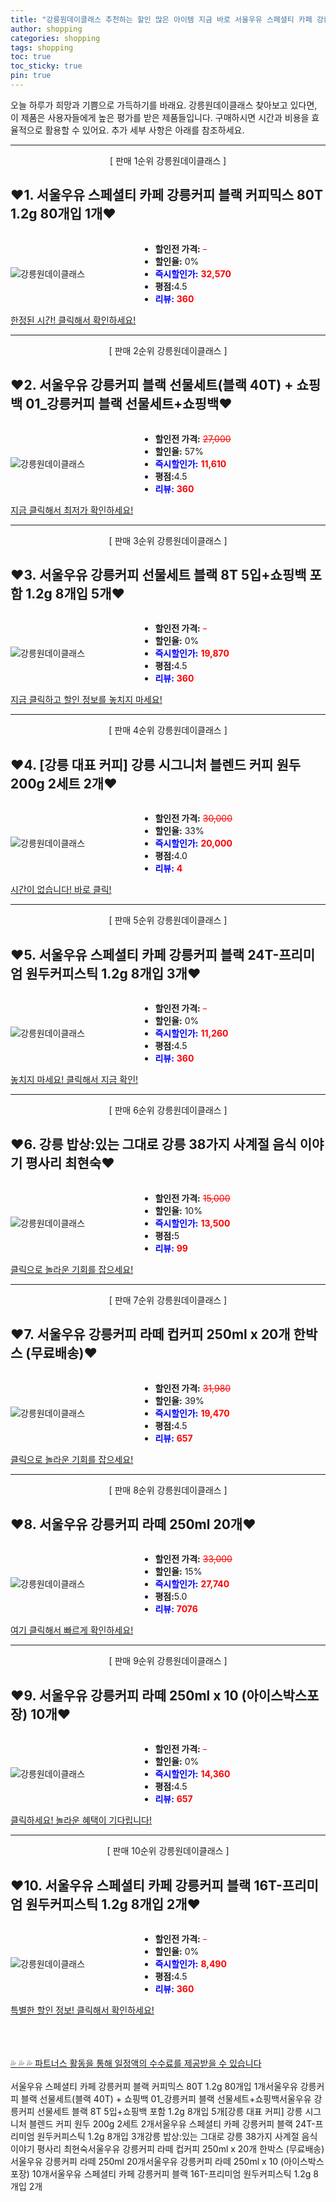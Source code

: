 ```yaml
---
title: "강릉원데이클래스 추천하는 할인 많은 아이템 지금 바로 서울우유 스페셜티 카페 강릉커피 블랙"
author: shopping
categories: shopping
tags: shopping
toc: true
toc_sticky: true
pin: true
---
```

오늘 하루가 희망과 기쁨으로 가득하기를 바래요. 강릉원데이클래스 찾아보고 있다면, 이 제품은 사용자들에게 높은 평가를 받은 제품들입니다. 구매하시면 시간과 비용을 효율적으로 활용할 수 있어요. 추가 세부 사항은 아래를 참조하세요.

---
<p class="toplist" style="margin: 0 auto; display: block; width: fit-content;">[ 판매 1순위 강릉원데이클래스 ]</p>

<h2><strong>❤️1. 서울우유 스페셜티 카페 강릉커피 블랙 커피믹스 80T 1.2g 80개입 1개❤️</strong></h2>

<div style="display: flex; align-items: center;">
    <div style="flex: 0.4;">
        <img src="https://thumbnail9.coupangcdn.com/thumbnails/remote/230x230ex/image/vendor_inventory/c33f/d58f894f6ba4ea259675e4b94ded5f1d3e98a4a4eeb70fa18df1494b561b.png" alt="강릉원데이클래스" style="max-width: 100%;">
    </div>
    <div style="flex: 0.6; margin-left: 10px;">
        <ul>
            <li><strong>할인전 가격:</strong> <del style="color: red;">-</del></li>
            <li><strong>할인율:</strong> 0%</li>
            <li><span style='color:blue'><strong>즉시할인가:</strong></span> <span style='color:red'><strong>32,570</strong></span></li>
            <li><strong>평점:</strong>4.5</li>
            <li><span style='color:blue'><strong>리뷰:</strong></span> <span style='color:red'><strong>360</strong></span></li>
        </ul>
    </div>
</div>
<div class="center">
    <a href="https://selin100587001.github.io?lptag=AF9450613&subid=githubio&pageKey=7259771247&traceid=V0-153&itemId=19911231915&vendorItemId=85108566747" class="myButton">
        한정된 시간! 클릭해서 확인하세요!
    </a>
</div>


---
<p class="toplist" style="margin: 0 auto; display: block; width: fit-content;">[ 판매 2순위 강릉원데이클래스 ]</p>

<h2><strong>❤️2. 서울우유 강릉커피 블랙 선물세트(블랙 40T) + 쇼핑백 01_강릉커피 블랙 선물세트+쇼핑백❤️</strong></h2>

<div style="display: flex; align-items: center;">
    <div style="flex: 0.4;">
        <img src="https://thumbnail6.coupangcdn.com/thumbnails/remote/230x230ex/image/vendor_inventory/0b09/838d5497a9bef9c91b41e432d89fcef90e956e8488557a86cb485d7f8938.jpg" alt="강릉원데이클래스" style="max-width: 100%;">
    </div>
    <div style="flex: 0.6; margin-left: 10px;">
        <ul>
            <li><strong>할인전 가격:</strong> <del style="color: red;">27,000</del></li>
            <li><strong>할인율:</strong> 57%</li>
            <li><span style='color:blue'><strong>즉시할인가:</strong></span> <span style='color:red'><strong>11,610</strong></span></li>
            <li><strong>평점:</strong>4.5</li>
            <li><span style='color:blue'><strong>리뷰:</strong></span> <span style='color:red'><strong>360</strong></span></li>
        </ul>
    </div>
</div>
<div class="center">
    <a href="https://selin100587001.github.io?lptag=AF9450613&subid=githubio&pageKey=7259771247&traceid=V0-153&itemId=17907520430&vendorItemId=85070238245" class="myButton">
        지금 클릭해서 최저가 확인하세요!
    </a>
</div>


---
<p class="toplist" style="margin: 0 auto; display: block; width: fit-content;">[ 판매 3순위 강릉원데이클래스 ]</p>

<h2><strong>❤️3. 서울우유 강릉커피 선물세트 블랙 8T 5입+쇼핑백 포함 1.2g 8개입 5개❤️</strong></h2>

<div style="display: flex; align-items: center;">
    <div style="flex: 0.4;">
        <img src="https://thumbnail10.coupangcdn.com/thumbnails/remote/230x230ex/image/vendor_inventory/237a/521797239a093727e319b978835ca9ec6348cebf4893b1399cdf4d46b17e.jpg" alt="강릉원데이클래스" style="max-width: 100%;">
    </div>
    <div style="flex: 0.6; margin-left: 10px;">
        <ul>
            <li><strong>할인전 가격:</strong> <del style="color: red;">-</del></li>
            <li><strong>할인율:</strong> 0%</li>
            <li><span style='color:blue'><strong>즉시할인가:</strong></span> <span style='color:red'><strong>19,870</strong></span></li>
            <li><strong>평점:</strong>4.5</li>
            <li><span style='color:blue'><strong>리뷰:</strong></span> <span style='color:red'><strong>360</strong></span></li>
        </ul>
    </div>
</div>
<div class="center">
    <a href="https://selin100587001.github.io?lptag=AF9450613&subid=githubio&pageKey=7259771247&traceid=V0-153&itemId=12939358620&vendorItemId=80203674397" class="myButton">
        지금 클릭하고 할인 정보를 놓치지 마세요!
    </a>
</div>


---
<p class="toplist" style="margin: 0 auto; display: block; width: fit-content;">[ 판매 4순위 강릉원데이클래스 ]</p>

<h2><strong>❤️4. [강릉 대표 커피] 강릉 시그니처 블렌드 커피 원두 200g 2세트 2개❤️</strong></h2>

<div style="display: flex; align-items: center;">
    <div style="flex: 0.4;">
        <img src="https://thumbnail8.coupangcdn.com/thumbnails/remote/230x230ex/image/vendor_inventory/b5f1/f957e3b6a3b33a5125f9274e1e6e902c81bc1e7a04e87619a8a47ebe3ba8.jpg" alt="강릉원데이클래스" style="max-width: 100%;">
    </div>
    <div style="flex: 0.6; margin-left: 10px;">
        <ul>
            <li><strong>할인전 가격:</strong> <del style="color: red;">30,000</del></li>
            <li><strong>할인율:</strong> 33%</li>
            <li><span style='color:blue'><strong>즉시할인가:</strong></span> <span style='color:red'><strong>20,000</strong></span></li>
            <li><strong>평점:</strong>4.0</li>
            <li><span style='color:blue'><strong>리뷰:</strong></span> <span style='color:red'><strong>4</strong></span></li>
        </ul>
    </div>
</div>
<div class="center">
    <a href="https://selin100587001.github.io?lptag=AF9450613&subid=githubio&pageKey=7047805860&traceid=V0-153&itemId=17445281479&vendorItemId=84613872871" class="myButton">
        시간이 없습니다! 바로 클릭!
    </a>
</div>


---
<p class="toplist" style="margin: 0 auto; display: block; width: fit-content;">[ 판매 5순위 강릉원데이클래스 ]</p>

<h2><strong>❤️5. 서울우유 스페셜티 카페 강릉커피 블랙 24T-프리미엄 원두커피스틱 1.2g 8개입 3개❤️</strong></h2>

<div style="display: flex; align-items: center;">
    <div style="flex: 0.4;">
        <img src="https://thumbnail9.coupangcdn.com/thumbnails/remote/230x230ex/image/vendor_inventory/e2d0/e7d2708bf6d02a77a1b553322ab84ffb466c12ef2016cab5dda35256f797.jpg" alt="강릉원데이클래스" style="max-width: 100%;">
    </div>
    <div style="flex: 0.6; margin-left: 10px;">
        <ul>
            <li><strong>할인전 가격:</strong> <del style="color: red;">-</del></li>
            <li><strong>할인율:</strong> 0%</li>
            <li><span style='color:blue'><strong>즉시할인가:</strong></span> <span style='color:red'><strong>11,260</strong></span></li>
            <li><strong>평점:</strong>4.5</li>
            <li><span style='color:blue'><strong>리뷰:</strong></span> <span style='color:red'><strong>360</strong></span></li>
        </ul>
    </div>
</div>
<div class="center">
    <a href="https://selin100587001.github.io?lptag=AF9450613&subid=githubio&pageKey=7259771247&traceid=V0-153&itemId=19857486598&vendorItemId=79315803629" class="myButton">
        놓치지 마세요! 클릭해서 지금 확인!
    </a>
</div>


---
<p class="toplist" style="margin: 0 auto; display: block; width: fit-content;">[ 판매 6순위 강릉원데이클래스 ]</p>

<h2><strong>❤️6. 강릉 밥상:있는 그대로 강릉 38가지 사계절 음식 이야기 평사리 최현숙❤️</strong></h2>

<div style="display: flex; align-items: center;">
    <div style="flex: 0.4;">
        <img src="https://thumbnail9.coupangcdn.com/thumbnails/remote/230x230ex/image/retail-product-api/A00077021/258109060/276515713/main/9791160233476_L.jpg" alt="강릉원데이클래스" style="max-width: 100%;">
    </div>
    <div style="flex: 0.6; margin-left: 10px;">
        <ul>
            <li><strong>할인전 가격:</strong> <del style="color: red;">15,000</del></li>
            <li><strong>할인율:</strong> 10%</li>
            <li><span style='color:blue'><strong>즉시할인가:</strong></span> <span style='color:red'><strong>13,500</strong></span></li>
            <li><strong>평점:</strong>5</li>
            <li><span style='color:blue'><strong>리뷰:</strong></span> <span style='color:red'><strong>99</strong></span></li>
        </ul>
    </div>
</div>
<div class="center">
    <a href="https://selin100587001.github.io?lptag=AF9450613&subid=githubio&pageKey=8187559691&traceid=V0-153&itemId=23417465338&vendorItemId=90525691960" class="myButton">
        클릭으로 놀라운 기회를 잡으세요!
    </a>
</div>


---
<p class="toplist" style="margin: 0 auto; display: block; width: fit-content;">[ 판매 7순위 강릉원데이클래스 ]</p>

<h2><strong>❤️7. 서울우유 강릉커피 라떼 컵커피 250ml x 20개 한박스 (무료배송)❤️</strong></h2>

<div style="display: flex; align-items: center;">
    <div style="flex: 0.4;">
        <img src="https://thumbnail8.coupangcdn.com/thumbnails/remote/230x230ex/image/vendor_inventory/7ade/abb4eabb6a1828db4848e0e725581fee4bca8e20512642430a1a46042a74.jpg" alt="강릉원데이클래스" style="max-width: 100%;">
    </div>
    <div style="flex: 0.6; margin-left: 10px;">
        <ul>
            <li><strong>할인전 가격:</strong> <del style="color: red;">31,980</del></li>
            <li><strong>할인율:</strong> 39%</li>
            <li><span style='color:blue'><strong>즉시할인가:</strong></span> <span style='color:red'><strong>19,470</strong></span></li>
            <li><strong>평점:</strong>4.5</li>
            <li><span style='color:blue'><strong>리뷰:</strong></span> <span style='color:red'><strong>657</strong></span></li>
        </ul>
    </div>
</div>
<div class="center">
    <a href="https://selin100587001.github.io?lptag=AF9450613&subid=githubio&pageKey=5660006648&traceid=V0-153&itemId=15735479277&vendorItemId=89768446011" class="myButton">
        클릭으로 놀라운 기회를 잡으세요!
    </a>
</div>


---
<p class="toplist" style="margin: 0 auto; display: block; width: fit-content;">[ 판매 8순위 강릉원데이클래스 ]</p>

<h2><strong>❤️8. 서울우유 강릉커피 라떼 250ml 20개❤️</strong></h2>

<div style="display: flex; align-items: center;">
    <div style="flex: 0.4;">
        <img src="https://thumbnail10.coupangcdn.com/thumbnails/remote/230x230ex/image/retail/images/b6aad77d-16c9-4b05-9cff-606df3a859d03529069782560058480.png" alt="강릉원데이클래스" style="max-width: 100%;">
    </div>
    <div style="flex: 0.6; margin-left: 10px;">
        <ul>
            <li><strong>할인전 가격:</strong> <del style="color: red;">33,000</del></li>
            <li><strong>할인율:</strong> 15%</li>
            <li><span style='color:blue'><strong>즉시할인가:</strong></span> <span style='color:red'><strong>27,740</strong></span></li>
            <li><strong>평점:</strong>5.0</li>
            <li><span style='color:blue'><strong>리뷰:</strong></span> <span style='color:red'><strong>7076</strong></span></li>
        </ul>
    </div>
</div>
<div class="center">
    <a href="https://selin100587001.github.io?lptag=AF9450613&subid=githubio&pageKey=6056732614&traceid=V0-153&itemId=19225416118&vendorItemId=86342064532" class="myButton">
        여기 클릭해서 빠르게 확인하세요!
    </a>
</div>


---
<p class="toplist" style="margin: 0 auto; display: block; width: fit-content;">[ 판매 9순위 강릉원데이클래스 ]</p>

<h2><strong>❤️9. 서울우유 강릉커피 라떼 250ml x 10 (아이스박스포장) 10개❤️</strong></h2>

<div style="display: flex; align-items: center;">
    <div style="flex: 0.4;">
        <img src="https://thumbnail10.coupangcdn.com/thumbnails/remote/230x230ex/image/vendor_inventory/7837/fcbc324c62443e185ed642af6bc87185e0f331d8bca797f919d998f668d7.jpg" alt="강릉원데이클래스" style="max-width: 100%;">
    </div>
    <div style="flex: 0.6; margin-left: 10px;">
        <ul>
            <li><strong>할인전 가격:</strong> <del style="color: red;">-</del></li>
            <li><strong>할인율:</strong> 0%</li>
            <li><span style='color:blue'><strong>즉시할인가:</strong></span> <span style='color:red'><strong>14,360</strong></span></li>
            <li><strong>평점:</strong>4.5</li>
            <li><span style='color:blue'><strong>리뷰:</strong></span> <span style='color:red'><strong>657</strong></span></li>
        </ul>
    </div>
</div>
<div class="center">
    <a href="https://selin100587001.github.io?lptag=AF9450613&subid=githubio&pageKey=5660006648&traceid=V0-153&itemId=15735024909&vendorItemId=90674409994" class="myButton">
        클릭하세요! 놀라운 혜택이 기다립니다!
    </a>
</div>


---
<p class="toplist" style="margin: 0 auto; display: block; width: fit-content;">[ 판매 10순위 강릉원데이클래스 ]</p>

<h2><strong>❤️10. 서울우유 스페셜티 카페 강릉커피 블랙 16T-프리미엄 원두커피스틱 1.2g 8개입 2개❤️</strong></h2>

<div style="display: flex; align-items: center;">
    <div style="flex: 0.4;">
        <img src="https://thumbnail9.coupangcdn.com/thumbnails/remote/230x230ex/image/vendor_inventory/e2d0/e7d2708bf6d02a77a1b553322ab84ffb466c12ef2016cab5dda35256f797.jpg" alt="강릉원데이클래스" style="max-width: 100%;">
    </div>
    <div style="flex: 0.6; margin-left: 10px;">
        <ul>
            <li><strong>할인전 가격:</strong> <del style="color: red;">-</del></li>
            <li><strong>할인율:</strong> 0%</li>
            <li><span style='color:blue'><strong>즉시할인가:</strong></span> <span style='color:red'><strong>8,490</strong></span></li>
            <li><strong>평점:</strong>4.5</li>
            <li><span style='color:blue'><strong>리뷰:</strong></span> <span style='color:red'><strong>360</strong></span></li>
        </ul>
    </div>
</div>
<div class="center">
    <a href="https://selin100587001.github.io?lptag=AF9450613&subid=githubio&pageKey=7259771247&traceid=V0-153&itemId=18488956020&vendorItemId=79315786703" class="myButton">
        특별한 할인 정보! 클릭해서 확인하세요!
    </a>
</div>

<br><br><br>[💦 💦 💦 파트너스 활동을 통해 일정액의 수수료를 제공받을 수 있습니다](https://link.coupang.com/a/bcpT2c)<br><br>서울우유 스페셜티 카페 강릉커피 블랙 커피믹스 80T 1.2g 80개입 1개서울우유 강릉커피 블랙 선물세트(블랙 40T) + 쇼핑백 01_강릉커피 블랙 선물세트+쇼핑백서울우유 강릉커피 선물세트 블랙 8T 5입+쇼핑백 포함 1.2g 8개입 5개[강릉 대표 커피] 강릉 시그니처 블렌드 커피 원두 200g 2세트 2개서울우유 스페셜티 카페 강릉커피 블랙 24T-프리미엄 원두커피스틱 1.2g 8개입 3개강릉 밥상:있는 그대로 강릉 38가지 사계절 음식 이야기 평사리 최현숙서울우유 강릉커피 라떼 컵커피 250ml x 20개 한박스 (무료배송)서울우유 강릉커피 라떼 250ml 20개서울우유 강릉커피 라떼 250ml x 10 (아이스박스포장) 10개서울우유 스페셜티 카페 강릉커피 블랙 16T-프리미엄 원두커피스틱 1.2g 8개입 2개